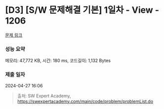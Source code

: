 # [D3] [S/W 문제해결 기본] 1일차 - View - 1206 

[문제 링크](https://swexpertacademy.com/main/code/problem/problemDetail.do?contestProbId=AV134DPqAA8CFAYh) 

### 성능 요약

메모리: 47,772 KB, 시간: 180 ms, 코드길이: 1,132 Bytes

### 제출 일자

2024-04-27 16:06



> 출처: SW Expert Academy, https://swexpertacademy.com/main/code/problem/problemList.do